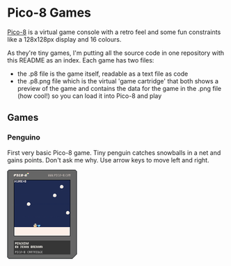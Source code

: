 # Pico-8 Games

[Pico-8](https://www.lexaloffle.com/pico-8.php) is a virtual game console with a retro feel and some fun constraints like a 128x128px display and 16 colours. 

As they're tiny games, I'm putting all the source code in one repository with this README as an index. Each game has two files:

- the .p8 file is the game itself, readable as a text file as code 
- the .p8.png file which is the virtual 'game cartridge' that both shows a preview of the game and contains the data for the game in the .png file (how cool!) so you can load it into Pico-8 and play

## Games

### Penguino

First very basic Pico-8 game. Tiny penguin catches snowballs in a net and gains points. Don't ask me why. Use arrow keys to move left and right.

![Penguino game cartridge with tiny penguin holding blue net whilst snowballs fall from the sky](/penguin.p8.png)